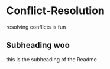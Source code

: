 # Conflict-Resolution
resolving conflicts is fun


## Subheading woo
this is the subheading of the Readme